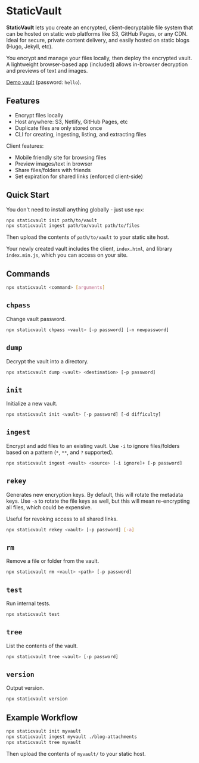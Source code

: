 StaticVault
===========

**StaticVault** lets you create an encrypted, client-decryptable file system that can be hosted on
static web platforms like S3, GitHub Pages, or any CDN. Ideal for secure, private content
delivery, and easily hosted on static blogs (Hugo, Jekyll, etc).

You encrypt and manage your files locally, then deploy the encrypted vault. A lightweight
browser-based app (included) allows in-browser decryption and previews of text and images.

[Demo vault](https://sean.fun/staticvault-demo/) (password: `hello`).

Features
--------

- Encrypt files locally
- Host anywhere: S3, Netlify, GitHub Pages, etc
- Duplicate files are only stored once
- CLI for creating, ingesting, listing, and extracting files

Client features:

- Mobile friendly site for browsing files
- Preview images/text in browser
- Share files/folders with friends
- Set expiration for shared links (enforced client-side)

Quick Start
-----------

You don't need to install anything globally - just use `npx`:

```bash
npx staticvault init path/to/vault
npx staticvault ingest path/to/vault path/to/files
```

Then upload the contents of `path/to/vault` to your static site host.

Your newly created vault includes the client, `index.html`, and library `index.min.js`, which you
can access on your site.

Commands
--------

```bash
npx staticvault <command> [arguments]
```

## `chpass`

Change vault password.

```bash
npx staticvault chpass <vault> [-p password] [-n newpassword]
```

## `dump`

Decrypt the vault into a directory.

```bash
npx staticvault dump <vault> <destination> [-p password]
```

## `init`

Initialize a new vault.

```bash
npx staticvault init <vault> [-p password] [-d difficulty]
```

## `ingest`

Encrypt and add files to an existing vault. Use `-i` to ignore files/folders based on a pattern
(`*`, `**`, and `?` supported).

```bash
npx staticvault ingest <vault> <source> [-i ignore]+ [-p password]
```

## `rekey`

Generates new encryption keys. By default, this will rotate the metadata keys. Use `-a` to rotate
the file keys as well, but this will mean re-encrypting all files, which could be expensive.

Useful for revoking access to all shared links.

```bash
npx staticvault rekey <vault> [-p password] [-a]
```

## `rm`

Remove a file or folder from the vault.

```bash
npx staticvault rm <vault> <path> [-p password]
```

## `test`

Run internal tests.

```bash
npx staticvault test
```

## `tree`

List the contents of the vault.

```bash
npx staticvault tree <vault> [-p password]
```

## `version`

Output version.

```bash
npx staticvault version
```

Example Workflow
----------------

```bash
npx staticvault init myvault
npx staticvault ingest myvault ./blog-attachments
npx staticvault tree myvault
```

Then upload the contents of `myvault/` to your static host.
